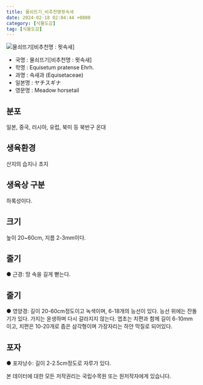 ```yaml
---
title: 물쇠뜨기_비추천명묏속새
date: 2024-02-18 02:04:44 +0800
category: [식물도감]
tag: [식물도감]
---
```




![물쇠뜨기[비추천명 : 묏속새]](/fileUpload/plants/basic/Equisetaceae/Equisetum/304/304_1_th2.jpg)
- 국명 : 물쇠뜨기[비추천명 : 묏속새]
- 학명 : Equisetum pratense Ehrh.
- 과명 : 속새과 (Equisetaceae)
- 일본명 : ヤチスギナ
- 영문명 : Meadow horsetail


## 분포
일본, 중국, 러시아, 유럽, 북미 등 북반구 온대 
## 생육환경
산지의 습지나 초지
## 생육상 구분
하록성이다. 
## 크기
높이 20~60cm, 지름 2-3mm이다.
## 줄기
● 근경: 땅 속을 길게 뻗는다. 
## 줄기
● 영양경: 길이 20-60cm정도이고 녹색이며, 6-18개의 능선이 있다. 능선 위에는 잔돌기가 있다. 가지는 윤생하며 다시 갈라지지 않는다. 엽초는 치편과 함께 길이 6-10mm이고, 치편은 10-20개로 좁은 삼각형이며 가장자리는 하얀 막질로 되어있다. 
## 포자
● 포자낭수: 길이 2-2.5cm정도로 자루가 있다. 






본 데이터에 대한 모든 저작권리는 국립수목원 또는 원저작자에게 있습니다.
